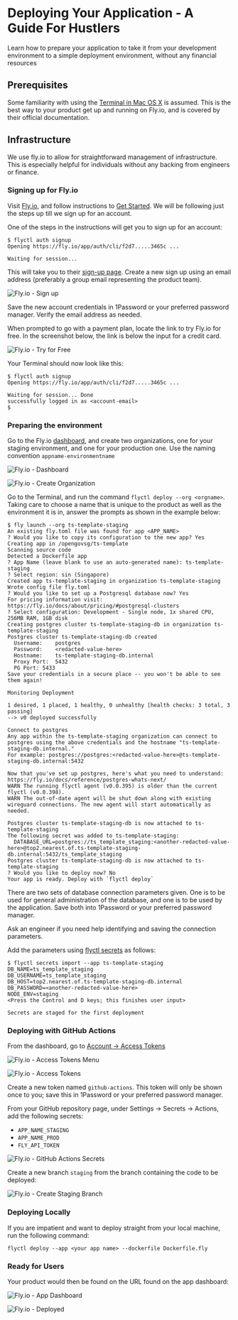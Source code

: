# Deploying Your Application - A Guide For Hustlers

Learn how to prepare your application to take it from your development 
environment to a simple deployment environment, without any
financial resources

## Prerequisites

Some familiarity with using the [Terminal in Mac OS X](https://www.youtube.com/watch?v=aKRYQsKR46I)
is assumed. This is the best way to your product get up and running
on Fly.io, and is covered by their official documentation.

## Infrastructure

We use fly.io to allow for straightforward management of 
infrastructure. This is especially helpful for individuals without
any backing from engineers or finance.

### Signing up for Fly.io

Visit [Fly.io](https://fly.io), and follow instructions to 
[Get Started](https://fly.io/docs/hands-on/). We will be following
just the steps up till we sign up for an account.

One of the steps in the instructions will get you to sign up for
an account:

```
$ flyctl auth signup
Opening https://fly.io/app/auth/cli/f2d7.....3465c ...

Waiting for session...
```

This will take you to their [sign-up page](https://fly.io/app/sign-up).
Create a new sign up using an email address (preferably a group email
representing the product team).

![Fly.io - Sign up](./images/fly/sign-up.png)

Save the new account credentials in 1Password or your preferred
password manager. Verify the email address as needed.

When prompted to go with a payment plan, locate the link to try
Fly.io for free. In the screenshot below, the link is below the
input for a credit card.

![Fly.io - Try for Free](./images/fly/try-for-free.png)

Your Terminal should now look like this:

```
$ flyctl auth signup
Opening https://fly.io/app/auth/cli/f2d7.....3465c ...

Waiting for session... Done
successfully logged in as <account-email>
$
```

### Preparing the environment

Go to the Fly.io [dashboard](https://fly.io/dashboard), and create two 
organizations, one for your staging environment, and one for your 
production one. Use the naming convention `appname-environmentname`

![Fly.io - Dashboard](./images/fly/dashboard.png)

![Fly.io - Create Organization](./images/fly/create-organization.png)

Go to the Terminal, and run the command `flyctl deploy --org <orgname>`.
Taking care to choose a name that is unique to the product as well as
the environment it is in, answer the prompts as shown in the example 
below:

```
$ fly launch --org ts-template-staging
An existing fly.toml file was found for app <APP_NAME>
? Would you like to copy its configuration to the new app? Yes
Creating app in /opengovsg/ts-template
Scanning source code
Detected a Dockerfile app
? App Name (leave blank to use an auto-generated name): ts-template-staging
? Select region: sin (Singapore)
Created app ts-template-staging in organization ts-template-staging
Wrote config file fly.toml
? Would you like to set up a Postgresql database now? Yes
For pricing information visit: https://fly.io/docs/about/pricing/#postgresql-clusters
? Select configuration: Development - Single node, 1x shared CPU, 256MB RAM, 1GB disk
Creating postgres cluster ts-template-staging-db in organization ts-template-staging
Postgres cluster ts-template-staging-db created
  Username:    postgres
  Password:    <redacted-value-here>
  Hostname:    ts-template-staging-db.internal
  Proxy Port:  5432
  PG Port: 5433
Save your credentials in a secure place -- you won't be able to see them again!

Monitoring Deployment

1 desired, 1 placed, 1 healthy, 0 unhealthy [health checks: 3 total, 3 passing]
--> v0 deployed successfully

Connect to postgres
Any app within the ts-template-staging organization can connect to postgres using the above credentials and the hostname "ts-template-staging-db.internal."
For example: postgres://postgres:<redacted-value-here>@ts-template-staging-db.internal:5432

Now that you've set up postgres, here's what you need to understand: https://fly.io/docs/reference/postgres-whats-next/
WARN The running flyctl agent (v0.0.395) is older than the current flyctl (v0.0.398).
WARN The out-of-date agent will be shut down along with existing wireguard connections. The new agent will start automatically as needed.

Postgres cluster ts-template-staging-db is now attached to ts-template-staging
The following secret was added to ts-template-staging:
  DATABASE_URL=postgres://ts_template_staging:<another-redacted-value-here>@top2.nearest.of.ts-template-staging-db.internal:5432/ts_template_staging
Postgres cluster ts-template-staging-db is now attached to ts-template-staging
? Would you like to deploy now? No
Your app is ready. Deploy with `flyctl deploy`
```

There are two sets of database connection parameters given. One is to 
be used for general administration of the database, and one is to be 
used by the application. Save both into 1Password or your preferred 
password manager.

Ask an engineer if you need help identifying and saving the connection
parameters.

Add the parameters using [flyctl secrets](https://fly.io/docs/reference/secrets/) 
as follows:

```
$ flyctl secrets import --app ts-template-staging
DB_NAME=ts_template_staging
DB_USERNAME=ts_template_staging
DB_HOST=top2.nearest.of.ts-template-staging-db.internal
DB_PASSWORD=<another-redacted-value-here>
NODE_ENV=staging
<Press the Control and D keys; this finishes user input>

Secrets are staged for the first deployment
```

### Deploying with GitHub Actions

From the dashboard, go to [Account -> Access Tokens](https://fly.io/user/personal_access_tokens)

![Fly.io - Access Tokens Menu](./images/fly/access-tokens-menu.png)

![Fly.io - Access Tokens](./images/fly/access-tokens.png)

Create a new token named `github-actions`. This token will only be shown
once to you; save this in 1Password or your preferred password manager.

From your GitHub repository page, under Settings -> Secrets -> Actions,
add the following secrets:

- `APP_NAME_STAGING`
- `APP_NAME_PROD`
- `FLY_API_TOKEN`

![Fly.io - GitHub Actions Secrets](./images/fly/github-actions-secrets.png)

Create a new branch `staging` from the branch containing the code to 
be deployed:

![Fly.io - Create Staging Branch](./images/fly/create-staging-branch.png)
### Deploying Locally
If you are impatient and want to deploy straight from your local machine,
run the following command:

```
flyctl deploy --app <your app name> --dockerfile Dockerfile.fly
```
### Ready for Users

Your product would then be found on the URL found on the app dashboard:

![Fly.io - App Dashboard](./images/fly/app-dashboard.png)

![Fly.io - Deployed](./images/fly/deployed.png)
